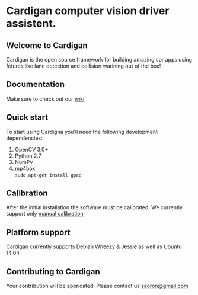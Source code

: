 # Cardigan computer vision driver assistent.

## Welcome to Cardigan
Cardigan is the open source framework for building amazing car apps using fetures like lane detection and collision warining out of the box!

## Documentation
Make sure to check out our [wiki](https://github.com/yapQ/cardiganCamVision/wiki)

## Quick start
To start using Cardigna you'll need the following development dependencies:

1. OpenCV 3.0+
2. Python 2.7
3. NumPy
4. mp4box  
<code>sudo apt-get install gpac</code>

## Calibration
After the initial installation the software must be calibrated, We currently support only [manual calibration](https://github.com/CardiganCam/Cardigan/wiki/Calibration)
## Platform support
Cardigan currently supports Debian Wheezy & Jessie as well as Ubuntu 14.04

## Contributing to Cardigan
Your contribution will be appricated. Please contact us saoron@gmail.com






